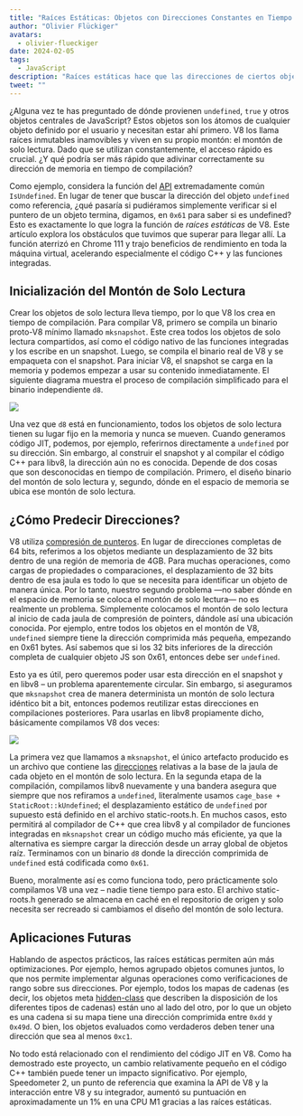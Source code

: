 ```yaml
---
title: "Raíces Estáticas: Objetos con Direcciones Constantes en Tiempo de Compilación"
author: "Olivier Flückiger"
avatars:
  - olivier-flueckiger
date: 2024-02-05
tags:
  - JavaScript
description: "Raíces estáticas hace que las direcciones de ciertos objetos JS sean constantes en tiempo de compilación."
tweet: ""
---
```


¿Alguna vez te has preguntado de dónde provienen `undefined`, `true` y otros objetos centrales de JavaScript? Estos objetos son los átomos de cualquier objeto definido por el usuario y necesitan estar ahí primero. V8 los llama raíces inmutables inamovibles y viven en su propio montón: el montón de solo lectura. Dado que se utilizan constantemente, el acceso rápido es crucial. ¿Y qué podría ser más rápido que adivinar correctamente su dirección de memoria en tiempo de compilación?

<!--truncate-->
Como ejemplo, considera la función del [API](https://source.chromium.org/chromium/chromium/src/+/main:v8/include/v8-value.h?q=symbol:%5Cbv8::Value::IsUndefined%5Cb%20case:yes) extremadamente común `IsUndefined`. En lugar de tener que buscar la dirección del objeto `undefined` como referencia, ¿qué pasaría si pudiéramos simplemente verificar si el puntero de un objeto termina, digamos, en `0x61` para saber si es undefined? Esto es exactamente lo que logra la función de *raíces estáticas* de V8. Este artículo explora los obstáculos que tuvimos que superar para llegar allí. La función aterrizó en Chrome 111 y trajo beneficios de rendimiento en toda la máquina virtual, acelerando especialmente el código C++ y las funciones integradas.

## Inicialización del Montón de Solo Lectura

Crear los objetos de solo lectura lleva tiempo, por lo que V8 los crea en tiempo de compilación. Para compilar V8, primero se compila un binario proto-V8 mínimo llamado `mksnapshot`. Este crea todos los objetos de solo lectura compartidos, así como el código nativo de las funciones integradas y los escribe en un snapshot. Luego, se compila el binario real de V8 y se empaqueta con el snapshot. Para iniciar V8, el snapshot se carga en la memoria y podemos empezar a usar su contenido inmediatamente. El siguiente diagrama muestra el proceso de compilación simplificado para el binario independiente `d8`.

![](/_img/static-roots/static-roots1.svg)

Una vez que `d8` está en funcionamiento, todos los objetos de solo lectura tienen su lugar fijo en la memoria y nunca se mueven. Cuando generamos código JIT, podemos, por ejemplo, referirnos directamente a `undefined` por su dirección. Sin embargo, al construir el snapshot y al compilar el código C++ para libv8, la dirección aún no es conocida. Depende de dos cosas que son desconocidas en tiempo de compilación. Primero, el diseño binario del montón de solo lectura y, segundo, dónde en el espacio de memoria se ubica ese montón de solo lectura.

## ¿Cómo Predecir Direcciones?

V8 utiliza [compresión de punteros](https://v8.dev/blog/pointer-compression). En lugar de direcciones completas de 64 bits, referimos a los objetos mediante un desplazamiento de 32 bits dentro de una región de memoria de 4GB. Para muchas operaciones, como cargas de propiedades o comparaciones, el desplazamiento de 32 bits dentro de esa jaula es todo lo que se necesita para identificar un objeto de manera única. Por lo tanto, nuestro segundo problema —no saber dónde en el espacio de memoria se coloca el montón de solo lectura— no es realmente un problema. Simplemente colocamos el montón de solo lectura al inicio de cada jaula de compresión de pointers, dándole así una ubicación conocida. Por ejemplo, entre todos los objetos en el montón de V8, `undefined` siempre tiene la dirección comprimida más pequeña, empezando en 0x61 bytes. Así sabemos que si los 32 bits inferiores de la dirección completa de cualquier objeto JS son 0x61, entonces debe ser `undefined`.

Esto ya es útil, pero queremos poder usar esta dirección en el snapshot y en libv8 – un problema aparentemente circular. Sin embargo, si aseguramos que `mksnapshot` crea de manera determinista un montón de solo lectura idéntico bit a bit, entonces podemos reutilizar estas direcciones en compilaciones posteriores. Para usarlas en libv8 propiamente dicho, básicamente compilamos V8 dos veces:

![](/_img/static-roots/static-roots2.svg)

La primera vez que llamamos a `mksnapshot`, el único artefacto producido es un archivo que contiene las [direcciones](https://source.chromium.org/chromium/chromium/src/+/main:v8/src/roots/static-roots.h) relativas a la base de la jaula de cada objeto en el montón de solo lectura. En la segunda etapa de la compilación, compilamos libv8 nuevamente y una bandera asegura que siempre que nos refiramos a `undefined`, literalmente usamos `cage_base + StaticRoot::kUndefined`; el desplazamiento estático de `undefined` por supuesto está definido en el archivo static-roots.h. En muchos casos, esto permitirá al compilador de C++ que crea libv8 y al compilador de funciones integradas en `mksnapshot` crear un código mucho más eficiente, ya que la alternativa es siempre cargar la dirección desde un array global de objetos raíz. Terminamos con un binario `d8` donde la dirección comprimida de `undefined` está codificada como `0x61`.

Bueno, moralmente así es como funciona todo, pero prácticamente solo compilamos V8 una vez – nadie tiene tiempo para esto. El archivo static-roots.h generado se almacena en caché en el repositorio de origen y solo necesita ser recreado si cambiamos el diseño del montón de solo lectura.

## Aplicaciones Futuras

Hablando de aspectos prácticos, las raíces estáticas permiten aún más optimizaciones. Por ejemplo, hemos agrupado objetos comunes juntos, lo que nos permite implementar algunas operaciones como verificaciones de rango sobre sus direcciones. Por ejemplo, todos los mapas de cadenas (es decir, los objetos meta [hidden-class](https://v8.dev/docs/hidden-classes) que describen la disposición de los diferentes tipos de cadenas) están uno al lado del otro, por lo que un objeto es una cadena si su mapa tiene una dirección comprimida entre `0xdd` y `0x49d`. O bien, los objetos evaluados como verdaderos deben tener una dirección que sea al menos `0xc1`.

No todo está relacionado con el rendimiento del código JIT en V8. Como ha demostrado este proyecto, un cambio relativamente pequeño en el código C++ también puede tener un impacto significativo. Por ejemplo, Speedometer 2, un punto de referencia que examina la API de V8 y la interacción entre V8 y su integrador, aumentó su puntuación en aproximadamente un 1% en una CPU M1 gracias a las raíces estáticas.
